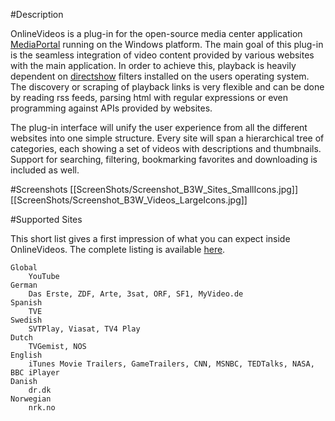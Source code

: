 #Description

OnlineVideos is a plug-in for the open-source media center application [MediaPortal](http://www.team-mediaportal.com/) running on the Windows platform. The main goal of this plug-in is the seamless integration of video content provided by various websites with the main application. In order to achieve this, playback is heavily dependent on [directshow](http://wikipedia.org/wiki/DirectShow) filters installed on the users operating system. The discovery or scraping of playback links is very flexible and can be done by reading rss feeds, parsing html with regular expressions or even programming against APIs provided by websites.

The plug-in interface will unify the user experience from all the different websites into one simple structure. Every site will span a hierarchical tree of categories, each showing a set of videos with descriptions and thumbnails. Support for searching, filtering, bookmarking favorites and downloading is included as well.

#Screenshots
[[ScreenShots/Screenshot_B3W_Sites_SmallIcons.jpg]]
[[ScreenShots/Screenshot_B3W_Videos_LargeIcons.jpg]]

#Supported Sites

This short list gives a first impression of what you can expect inside OnlineVideos. The complete listing is available [here](http://onlinevideos.nocrosshair.de/).

    Global
        YouTube 
    German
        Das Erste, ZDF, Arte, 3sat, ORF, SF1, MyVideo.de 
    Spanish
        TVE 
    Swedish
        SVTPlay, Viasat, TV4 Play 
    Dutch
        TVGemist, NOS 
    English
        iTunes Movie Trailers, GameTrailers, CNN, MSNBC, TEDTalks, NASA, BBC iPlayer 
    Danish
        dr.dk 
    Norwegian
        nrk.no 
